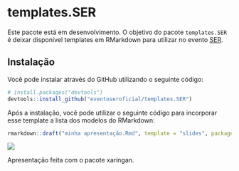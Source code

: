 
<!-- README.md is generated from README.Rmd. Please edit that file -->

# templates.SER

<!-- badges: start -->
<!-- badges: end -->

Este pacote está em desenvolvimento. O objetivo do pacote
`templates.SER` é deixar disponível templates em RMarkdown para utilizar
no evento [SER](http://ser.uff.br/).

## Instalação

Você pode instalar através do GitHub utilizando o seguinte código:

``` r
# install.packages("devtools")
devtools::install_github("eventoseroficial/templates.SER")
```

Após a instalação, você pode utilizar o seguinte código para incorporar
esse template a lista dos modelos do RMarkdown:

``` r
rmarkdown::draft("minha apresentação.Rmd", template = "slides", package = "templates.SER")
```

![](https://raw.githubusercontent.com/eventoseroficial/templates.SER/master/img/imagem1.png)

Apresentação feita com o pacote xaringan.
